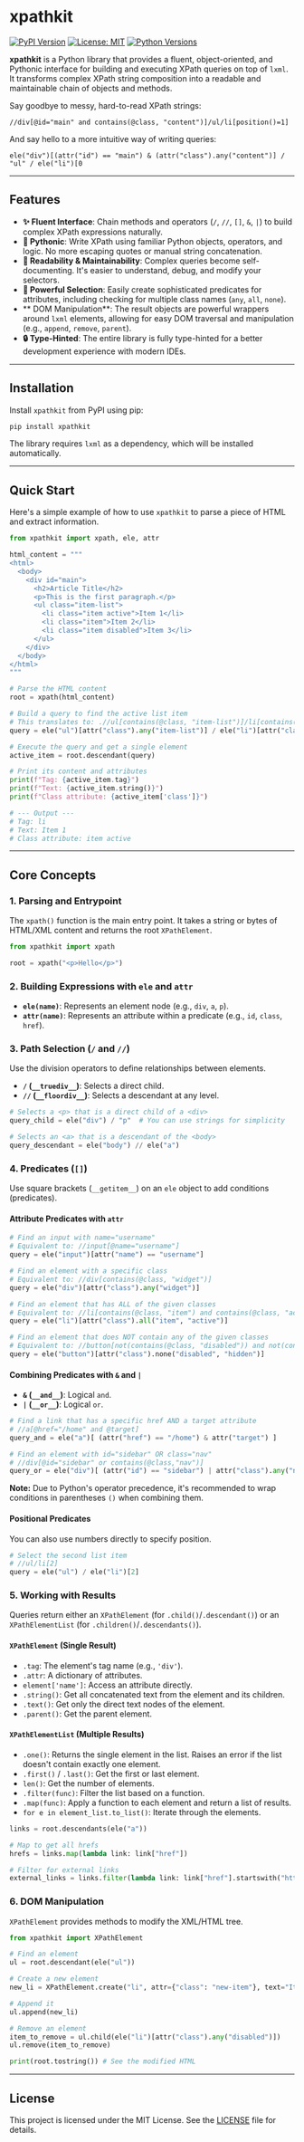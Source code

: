# xpathkit

[![PyPI Version](https://img.shields.io/pypi/v/xpathkit.svg)](https://pypi.org/project/xpathkit/)
[![License: MIT](https://img.shields.io/badge/License-MIT-yellow.svg)](https://opensource.org/licenses/MIT)
[![Python Versions](https://img.shields.io/pypi/pyversions/xpathkit.svg)](https://pypi.org/project/xpathkit/)

**xpathkit** is a Python library that provides a fluent, object-oriented, and Pythonic interface for building and executing XPath queries on top of `lxml`. It transforms complex XPath string composition into a readable and maintainable chain of objects and methods.

Say goodbye to messy, hard-to-read XPath strings:

`//div[@id="main" and contains(@class, "content")]/ul/li[position()=1]`

And say hello to a more intuitive way of writing queries:

`ele("div")[(attr("id") == "main") & (attr("class").any("content")] / "ul" / ele("li")[0`

---

## Features

-   **✨ Fluent Interface**: Chain methods and operators (`/`, `//`, `[]`, `&`, `|`) to build complex XPath expressions naturally.
-   **🐍 Pythonic**: Write XPath using familiar Python objects, operators, and logic. No more escaping quotes or manual string concatenation.
-   **📖 Readability & Maintainability**: Complex queries become self-documenting. It's easier to understand, debug, and modify your selectors.
-   **💪 Powerful Selection**: Easily create sophisticated predicates for attributes, including checking for multiple class names (`any`, `all`, `none`).
-   ** DOM Manipulation**: The result objects are powerful wrappers around `lxml` elements, allowing for easy DOM traversal and manipulation (e.g., `append`, `remove`, `parent`).
-   **🔒 Type-Hinted**: The entire library is fully type-hinted for a better development experience with modern IDEs.

---

## Installation

Install `xpathkit` from PyPI using pip:

```bash
pip install xpathkit
```

The library requires `lxml` as a dependency, which will be installed automatically.

---

## Quick Start

Here's a simple example of how to use `xpathkit` to parse a piece of HTML and extract information.

```python
from xpathkit import xpath, ele, attr

html_content = """
<html>
  <body>
    <div id="main">
      <h2>Article Title</h2>
      <p>This is the first paragraph.</p>
      <ul class="item-list">
        <li class="item active">Item 1</li>
        <li class="item">Item 2</li>
        <li class="item disabled">Item 3</li>
      </ul>
    </div>
  </body>
</html>
"""

# Parse the HTML content
root = xpath(html_content)

# Build a query to find the active list item
# This translates to: .//ul[contains(@class, "item-list")]/li[contains(@class, "active")]
query = ele("ul")[attr("class").any("item-list")] / ele("li")[attr("class").any("active")]

# Execute the query and get a single element
active_item = root.descendant(query)

# Print its content and attributes
print(f"Tag: {active_item.tag}")
print(f"Text: {active_item.string()}")
print(f"Class attribute: {active_item['class']}")

# --- Output ---
# Tag: li
# Text: Item 1
# Class attribute: item active
```

---

## Core Concepts

### 1. Parsing and Entrypoint

The `xpath()` function is the main entry point. It takes a string or bytes of HTML/XML content and returns the root `XPathElement`.

```python
from xpathkit import xpath

root = xpath("<p>Hello</p>")
```

### 2. Building Expressions with `ele` and `attr`

-   **`ele(name)`**: Represents an element node (e.g., `div`, `a`, `p`).
-   **`attr(name)`**: Represents an attribute within a predicate (e.g., `id`, `class`, `href`).

### 3. Path Selection (`/` and `//`)

Use the division operators to define relationships between elements.

-   **`/` (`__truediv__`)**: Selects a direct child.
-   **`//` (`__floordiv__`)**: Selects a descendant at any level.

```python
# Selects a <p> that is a direct child of a <div>
query_child = ele("div") / "p"  # You can use strings for simplicity

# Selects an <a> that is a descendant of the <body>
query_descendant = ele("body") // ele("a")
```

### 4. Predicates (`[]`)

Use square brackets (`__getitem__`) on an `ele` object to add conditions (predicates).

#### Attribute Predicates with `attr`

```python
# Find an input with name="username"
# Equivalent to: //input[@name="username"]
query = ele("input")[attr("name") == "username"]

# Find an element with a specific class
# Equivalent to: //div[contains(@class, "widget")]
query = ele("div")[attr("class").any("widget")]

# Find an element that has ALL of the given classes
# Equivalent to: //li[contains(@class, "item") and contains(@class, "active")]
query = ele("li")[attr("class").all("item", "active")]

# Find an element that does NOT contain any of the given classes
# Equivalent to: //button[not(contains(@class, "disabled")) and not(contains(@class, "hidden"))]
query = ele("button")[attr("class").none("disabled", "hidden")]
```

#### Combining Predicates with `&` and `|`

-   **`&` (`__and__`)**: Logical `and`.
-   **`|` (`__or__`)**: Logical `or`.

```python
# Find a link that has a specific href AND a target attribute
# //a[@href="/home" and @target]
query_and = ele("a")[ (attr("href") == "/home") & attr("target") ]

# Find an element with id="sidebar" OR class="nav"
# //div[@id="sidebar" or contains(@class,"nav")]
query_or = ele("div")[ (attr("id") == "sidebar") | attr("class").any("nav") ]
```
**Note:** Due to Python's operator precedence, it's recommended to wrap conditions in parentheses `()` when combining them.

#### Positional Predicates

You can also use numbers directly to specify position.

```python
# Select the second list item
# //ul/li[2]
query = ele("ul") / ele("li")[2]
```

### 5. Working with Results

Queries return either an `XPathElement` (for `.child()`/`.descendant()`) or an `XPathElementList` (for `.children()`/`.descendants()`).

#### `XPathElement` (Single Result)

-   `.tag`: The element's tag name (e.g., `'div'`).
-   `.attr`: A dictionary of attributes.
-   `element['name']`: Access an attribute directly.
-   `.string()`: Get all concatenated text from the element and its children.
-   `.text()`: Get only the direct text nodes of the element.
-   `.parent()`: Get the parent element.

#### `XPathElementList` (Multiple Results)

-   `.one()`: Returns the single element in the list. Raises an error if the list doesn't contain exactly one element.
-   `.first()` / `.last()`: Get the first or last element.
-   `len()`: Get the number of elements.
-   `.filter(func)`: Filter the list based on a function.
-   `.map(func)`: Apply a function to each element and return a list of results.
-   `for e in element_list.to_list()`: Iterate through the elements.

```python
links = root.descendants(ele("a"))

# Map to get all hrefs
hrefs = links.map(lambda link: link["href"])

# Filter for external links
external_links = links.filter(lambda link: link["href"].startswith("http"))
```

### 6. DOM Manipulation

`XPathElement` provides methods to modify the XML/HTML tree.

```python
from xpathkit import XPathElement

# Find an element
ul = root.descendant(ele("ul"))

# Create a new element
new_li = XPathElement.create("li", attr={"class": "new-item"}, text="Item 4")

# Append it
ul.append(new_li)

# Remove an element
item_to_remove = ul.child(ele("li")[attr("class").any("disabled")])
ul.remove(item_to_remove)

print(root.tostring()) # See the modified HTML
```

---

## License

This project is licensed under the MIT License. See the [LICENSE](LICENSE) file for details.